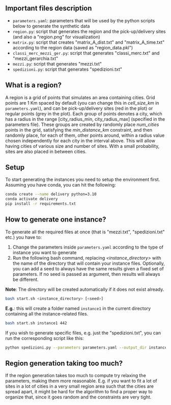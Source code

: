 ## Important files description

* `parameters.yaml`: parameters that will be used by the python scripts below to generate the synthetic data 
* `region.py`: script that generates the region and the pick-up/delivery sites (and also a "region.png" for visualization)
* `matrix.py`: script that creates "matrix_A_dist.txt" and "matrix_A_time.txt" according to the region data (saved as "region_data.pkl")
* `classi_merc_mezzi_ger.py`: script that generates "classi_merc.txt" and "mezzi_gerarchia.txt"
* `mezzi.py`: script that generates "mezzi.txt"
* `spedizioni.py`: script that generates "spedizioni.txt"

## What is a region?

A region is a grid of points that simulates an area containing cities. Grid points are 1 Km spaced by default (you can change this in *cell_size_km* in `parameters.yaml`), and can be pick-up/delivery sites (red in the plot) or regular points (grey in the plot). Each group of points denotes a city, which has a radius in the range [city_radius_min, city_radius_max] (specified in the parameters file). These groups are created by randomly place *num_cities* points in the grid, satisfying the *min_distance_km* constraint, and then randomly place, for each of them, other points around, within a radius value chosen independently for each city in the interval above. This will allow having cities of various size and number of sites. With a small probability, sites are also placed in between cities.

## Setup

To start generating the instances you need to setup the environment first. Assuming you have conda, you can hit the following:

```bash
conda create --name delivery python=3.10
conda activate delivery
pip install -r requirements.txt
```

## How to generate one instance?

To generate all the required files at once (that is "mezzi.txt", "spedizioni.txt" etc.) you have to:
1. Change the parameters inside `parameters.yaml` according to the type of instance you want to generate
2. Run the following bash command, replacing *<instance_directory>* with the name of the directory that will contain your instance files. Optionally, you can add a seed to always have the same results given a fixed set of parameters. If no seed is passed as argument, then results will always be different.

**Note**: The directory will be created automatically if it does not exist already.
```bash
bash start.sh <instance_directory> [<seed>]
```

**E.g.**: this will create a folder named `instance1` in the current directory containing all the instance-related files.
```bash
bash start.sh instance1 442
```

If you wish to generate specific files, e.g. just the "spedizioni.txt", you can run the corresponding script like this:
```bash
python spedizioni.py --parameters parameters.yaml --output_dir instance1 --seed 442
```

## Region generation taking too much?

If the region generation takes too much to compute try relaxing the parameters, making them more reasonable. E.g. if you want to fit a lot of sites in a lot of cities in a very small region area such that the cities are spread apart, it might be hard for the algorithm to find a proper way to organize that, since it goes random and the constraints are very tight.